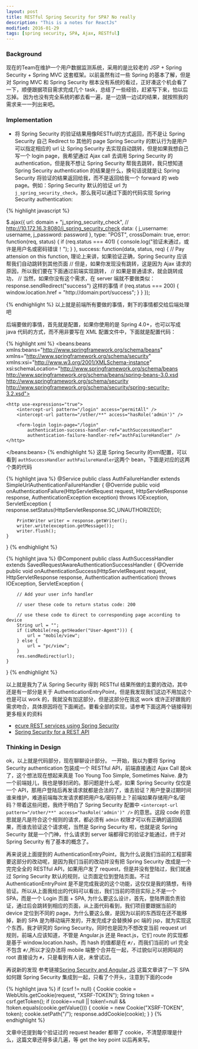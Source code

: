 ```yaml
---
layout: post
title: RESTful Spring Security for SPA? No really
description: "This is a notes for ReactJs"
modified: 2016-01-29
tags: [spring security, SPA, Ajax, RESTful]
---
```


### Background
现在的Team在维护一个用户数据监测系统，采用的是比较老的 JSP + Spring Security + Spring MVC 这套框架。以前虽然有过一些 Spring 的基本了解，但是对 Spring MVC 和 Spring Security 根本没有系统的看过，正好凑这个机会看了一下，顺便跟据项目需求完成几个 task，总结了一些经验，赶紧写下来，怕以后忘掉。
因为也没有完全系统的都去看一遍，是一边猜一边试的结果，就按照我的需求来一一列出来吧。

<!--more-->

### Implementation

* 将 Spring Security 的验证结果用像RESTful的方式返回，而不是让 Spring Security 自己 Redirect to 其他的 page
  Spring Security 的默认行为是用户可以指定相应的 url 让 Spring Security 去实现自动跳转，但是如果我想自己写一个 login page，我希望通过 Ajax call 去调用 Spring Security 的 authentication，但是我不想让 Spring Security 帮我去跳转，我只想知道 Spring Security authentication 的结果是什么，换句话说就是让 Spring Security 将验证的结果返回给我，而不是返回给我一个 forward 的 web page。例如：Spring Security 默认的验证 url 为 `j_spring_security_check`，那么我可以通过下面的代码实现 Spring Security authentication:

{% highlight javascript %}

$.ajax({
    url: domain + "j_spring_security_check", // http://10.172.16.3:8080/j_spring_security_check
    data: {
        j_username: username,
        j_password: password
    },
    type: "POST",
    crossDomain: true,
    error: function(req, status) {
        if (req.status === 401) {
            console.log("验证未通过，或许是用户名或密码错误！");
        }
    },
    success: function(data, status, req) {
        // Pay attension on this function, 理论上来讲，如果验证正确，Spring Security 应该帮我们自动跳转到其他页面
        // 但是，如果你发现没有跳转，这是因为 Ajax 请求的原因，所以我们要在下面通过前端实现跳转，
        // 如果是普通请求，就会跳转成功，
        // 当然，如果你没有这个需求，在 server 端就不要做类似： response.sendRedirect("success") 这样的事情
        if (req.status === 200) {
            window.location.href = "http://domain:port/success";
        }
    }
});

{% endhighlight %}
  以上就是前端所有要做的事情，剩下的事情都交给后端处理吧

  后端要做的事情，首先就是配置，如果你使用的是 Spring 4.0+，也可以写成 java 代码的方式，而不用非要写在 XML 配置文件中，下面就是配置代码：

{% highlight xml %}
<beans:beans xmlns:beans="http://www.springframework.org/schema/beans"
    xmlns="http://www.springframework.org/schema/security" xmlns:xsi="http://www.w3.org/2001/XMLSchema-instance"
    xsi:schemaLocation="http://www.springframework.org/schema/beans
    http://www.springframework.org/schema/beans/spring-beans-3.0.xsd
    http://www.springframework.org/schema/security
    http://www.springframework.org/schema/security/spring-security-3.2.xsd">

    <http use-expressions="true">
        <intercept-url pattern="/login" access="permitAll" />
        <intercept-url pattern="/other/**" access="hasRole('admin')" />

        <form-login login-page="/login"
            authentication-success-handler-ref="authSuccessHandler"
            authentication-failure-handler-ref="authFailureHandler" />
    </http>
</beans:beans>
{% endhighlight %}
这是 Spring Security 的xml配置，可以看到 `authSuccessHandler` `authFailureHandler`这两个 bean，下面是对应的这两个类的代码

{% highlight java %}
@Service
public class AuthFailureHandler extends SimpleUrlAuthenticationFailureHandler {
    @Override
    public void onAuthenticationFailure(HttpServletRequest request, HttpServletResponse response,
            AuthenticationException exception) throws IOException, ServletException {
        response.setStatus(HttpServletResponse.SC_UNAUTHORIZED);

        PrintWriter writer = response.getWriter();
        writer.write(exception.getMessage());
        writer.flush();
    }
}
{% endhighlight %}

{% highlight java %}
@Component
public class AuthSuccessHandler extends SavedRequestAwareAuthenticationSuccessHandler {
    @Override
    public void onAuthenticationSuccess(HttpServletRequest request, HttpServletResponse response,
            Authentication authentication) throws IOException, ServletException {

        // Add your user info handler
<!--         UserDetails userDetails = UserDetails) authentication.getPrincipal();
        User user = userDetails.getUser();
        userDetails.setUser(user); -->
        // user these code to return status code: 200
<!--         response.setStatus(HttpServletResponse.SC_OK);
        PrintWriter writer = response.getWriter();
        mapper.writeValue(writer, user);
        writer.flush();
 -->
        // use these code to direct to corresponding page according to device
        String url = "";
        if (isMobile(req.getHeader("User-Agent"))) {
            url = "mobile/view";
        } else {
            url = "pc/view";
        }
        res.sendRedirect(url);
    }
}
{% endhighlight %}

以上就是我为了从 Spring Security 得到 RESTful 结果所做的主要的改动，其中还是有一部分是关于
AuthenticationEntryPoint，但是我发现我们这边不用加这个也是可以 work 的，我就没有加这部分，但是这部分在我这 work 或许正好跟我的需求吻合，具体原因将在下面阐述。要看全部的实现，请参考下面这两个链接得到更多相关的资料
- [ecure REST services using Spring Security](https://crazygui.wordpress.com/2014/08/29/secure-rest-services-using-spring-security/)
- [Spring Security for a REST API](http://www.baeldung.com/2011/10/31/securing-a-restful-web-service-with-spring-security-3-1-part-3/)


### Thinking in Design
ok，以上就是代码部分，现在聊聊设计部分。
一开始，我以为要将 Spring Security authentication 包装成一个 RESTful API，前端直接通过 Ajax Call 就ok了，这个想法现在想起来真是 Too Young Too Simple, Sometimes Naive. 身为一个前端娃儿，我也是够封闭的。那问题是什么呢，如果 Spring Security 仅仅是一个 API，那用户登陆后再发请求就都是合法的了，谁去验证？用户登录过期时间谁来维护，难道前端每次发请求都把用户名/密码带上？前端如果存储用户名/密码？带着这些问题，我终于明白了 Spring Security 配置中 `<intercept-url pattern="/other/**" access="hasRole('admin')" />` 的意思。这段 code 的意思就是凡是符合这个规则的请求，都必须有 `admin` 权限才可以有正确的返回结果，而谁去验证这个请求呢，当然是 Spring Security 啦，也就是说 Spring Security 就是一个门神，什么请求到 server 端都得它的验证才能通过，终于对 Spring Security 有了基本的概念了。

再来说说上面提到的 AuthenticationEntryPoint，我为什么说我们当前的工程部需要这部分的改动呢，是因为我们当前的改动并没有把 Spring Security 改成是一个完完全全的 RESTful API，如果用户发了 request，但是并没有登陆过，我们就通过 Spring Security 默认的规则，让页面定位到登陆页面。不过 AuthenticationEntryPoint 是不是完成我说的这个功能，这仅仅是我的猜想，有待验证。所以从上面我给出的代码可以看出，我们当前的项目实际上不是一个 SPA，而是一个 Login 页面 + SPA, 为什么要这么设计，首先，登陆界面负责验证，通过后会跳转到相应的页面，从上面代码看到，我们项目要跟据当前的 device 定位到不同的 page，为什么要这么做，是因为以前的东西现在还不能移掉，新的 SPA 是为移动端开发的，开发完成才会替换掉 pc 端的 jsp，就为实现这个东西，我才研究的 Spring Security。同时也是因为不想改变当前 request url 规则，前端人应该知道，不管是 Angular.js 还是 React.js，它们 route 的实现都是基于 window.location.hash，而 hash 的值都是在 `#/`，而我们当前的 url 完全不包含 `#/`,所以才没办法将 mobile 端整个合并在一起，不过貌似可以把网站的 root 直接设为 `#`，只是看到有人说，未曾试过。

再说新的发现
参考链接[Spring Security and Angular JS](https://spring.io/guides/tutorials/spring-security-and-angular-js/#add-a-home-page) 这篇文章讲了一下 SPA 如何跟 Spring Security 集成到一起，只看了个开头，注意到下面的code

{% highlight java %}
if (csrf != null) {
    Cookie cookie = WebUtils.getCookie(request, "XSRF-TOKEN");
    String token = csrf.getToken();
    if (cookie==null || token!=null && !token.equals(cookie.getValue())) {
        cookie = new Cookie("XSRF-TOKEN", token);
        cookie.setPath("/");
        response.addCookie(cookie);
    }
}
{% endhighlight %}

文章中还提到每个验证过的 request header 都带了 cookie，不清楚原理是什么，这篇文章还得多读几遍，等 get the key point 以后再来写。
